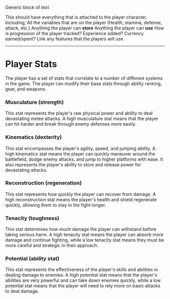 Generic block of text

This should have everything that is attached to the player character. 
Including;
All the variables that are on the player (Health, stamina, defense, attack, etc.)
Anything the player can **store**
Anything the player can **use**
How is progression of the player tracked? Experience added? Currency earned/spent?
Link any features that the players will use

---
# Player Stats
The player has a set of stats that correlate to a number of different systems in the game. The player can modify their base stats through ability ranking, gear, and weapons. 


### Musculature (strength)
This stat represents the player's raw physical power and ability to deal devastating melee attacks. A high musculature stat means that the player can hit harder and break through enemy defenses more easily.
### Kinematics (dexterity)
This stat encompasses the player's agility, speed, and jumping ability. A high kinematics stat means the player can quickly maneuver around the battlefield, dodge enemy attacks, and jump to higher platforms with ease. It also represents the player's ability to store and release power for devastating attacks.
### Reconstruction (regeneration)
This stat represents how quickly the player can recover from damage. A high reconstruction stat means the player's health and shield regenerate quickly, allowing them to stay in the fight longer.
### Tenacity (toughness)
This stat determines how much damage the player can withstand before taking serious harm. A high tenacity stat means the player can absorb more damage and continue fighting, while a low tenacity stat means they must be more careful and strategic in their approach.
### Potential (ability stat)
This stat represents the effectiveness of the player's skills and abilities in dealing damage to enemies. A high potential stat means that the player's abilities are very powerful and can take down enemies quickly, while a low potential stat means that the player will need to rely more on basic attacks to deal damage.


